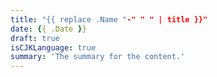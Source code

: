 ```yaml
---
title: "{{ replace .Name "-" " " | title }}"
date: {{ .Date }}
draft: true
isCJKLanguage: true
summary: 'The summary for the content.'
---
```


